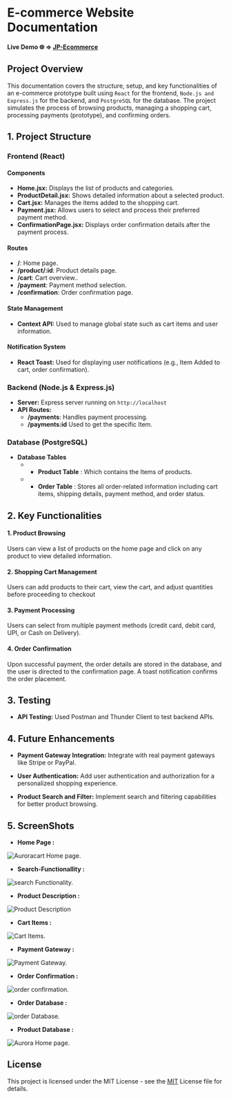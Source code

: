 # E-commerce Website Documentation

#### Live Demo 🌐 => [JP-Ecommerce](https://ajp-ecommerce.netlify.app/)

## Project Overview

This documentation covers the structure, setup, and key functionalities of an e-commerce prototype built using ```React``` for the frontend, ```Node.js and Express.js``` for the backend, and ```PostgreSQL``` for the database. The project simulates the process of browsing products, managing a shopping cart, processing payments (prototype), and confirming orders.

## 1. Project Structure

### Frontend (React)
#### Components

* **Home.jsx:** Displays the list of products and categories.
* **ProductDetail.jsx:** Shows detailed information about a selected product.
*  **Cart.jsx:** Manages the items added to the shopping cart.
*  **Payment.jsx:** Allows users to select and process their preferred payment method.
*  **ConfirmationPage.jsx:** Displays order confirmation details after the payment process.

#### Routes

* **/**: Home page.
* **/product/:id**: Product details page.
* **/cart**: Cart overview..
* **/payment**: Payment method selection.
* **/confirmation**: Order confirmation page.

#### State Management

* **Context API:** Used to manage global state such as cart items and user information.

#### Notification System

* **React Toast:** Used for displaying user notifications (e.g., Item Added to cart, order confirmation).

### Backend (Node.js & Express.js) 

* **Server:** Express server running on ```http://localhost```
* **API Routes:** 
    * **/payments**: Handles payment processing.
    * **/payments:id** Used to get the specific Item.

### Database (PostgreSQL)

* **Database Tables** 
    * - **Product Table** : Which contains the Items of products.
    * - **Order Table** : Stores all order-related information including cart items, shipping details, payment method, and order status.

## 2.  Key Functionalities

#### 1. Product Browsing

Users can view a list of products on the home page and click on any product to view detailed information.

#### 2. Shopping Cart Management

Users can add products to their cart, view the cart, and adjust quantities before proceeding to checkout

#### 3. Payment Processing

Users can select from multiple payment methods (credit card, debit card, UPI, or Cash on Delivery).

#### 4. Order Confirmation

Upon successful payment, the order details are stored in the database, and the user is directed to the confirmation page.
A toast notification confirms the order placement.

## 3. Testing 

* **API Testing:** Used Postman and Thunder Client to test backend APIs.

## 4. Future Enhancements

* **Payment Gateway Integration:** Integrate with real payment gateways like Stripe or PayPal.

* **User Authentication:** Add user authentication and authorization for a personalized shopping experience.

* **Product Search and Filter:** Implement search and filtering capabilities for better product browsing.


## 5. ScreenShots 

* **Home Page :**

![Auroracart Home page.](/readme-image/home-page.png "This is a home-page image.")


* **Search-Functionallity :**

![search Functionality.](/readme-image/search-functionallity.png "This is a home-page search function image.")

* **Product Description :**

![Product Description](/readme-image/product-description.png "This is a product description image.")

* **Cart Items :** 

![Cart Items.](/readme-image/cartitems.png "This is a cart Items image.")

* **Payment Gateway :** 

![Payment Gateway.](/readme-image/payment-gateway.png "This is a payment gateway image.")

* **Order Confirmation :**

![order confirmation.](/readme-image/order-confirmation.png "This is a order coonfirmation image.")


* **Order Database :**

![order Database.](/readme-image/order-database.png "This is a order database image.")


* **Product Database :** 

![Aurora Home page.](/readme-image/product-database.png "This is a product database image.")


## License 

This project is licensed under the MIT License - see the [MIT](https://choosealicense.com/licenses/mit/) License file for details.
